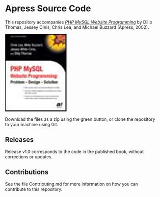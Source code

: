 # Apress Source Code

This repository accompanies [*PHP MySQL Website Programming*](http://www.apress.com/9781590591505) by Dilip Thomas, Jessey Cinis, Chris Lea, and Michael Buzzard (Apress, 2002).

![Cover image](9781590591505.jpg)

Download the files as a zip using the green button, or clone the repository to your machine using Git.

## Releases

Release v1.0 corresponds to the code in the published book, without corrections or updates.

## Contributions

See the file Contributing.md for more information on how you can contribute to this repository.
